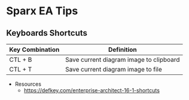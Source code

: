 
# Sparx EA Tips

## Keyboards Shortcuts

|Key Combination   | Definition|
|------------------|-----------|
CTL + B     | Save current diagram image to clipboard
CTL + T     | Save current diagram image to file



- Resources
  + https://defkey.com/enterprise-architect-16-1-shortcuts
  
